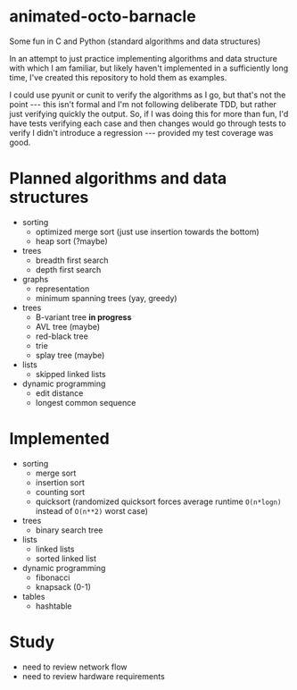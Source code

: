 # animated-octo-barnacle
Some fun in C and Python (standard algorithms and data structures)

In an attempt to just practice implementing algorithms and data structure with which I am familiar, but likely haven't implemented in 
a sufficiently long time, I've created this repository to hold them as examples.

I could use pyunit or cunit to verify the algorithms as I go, but that's not the
point --- this isn't formal and I'm not following deliberate TDD, but rather 
just verifying quickly the output.  So, if I was doing this for more than fun,
I'd have tests verifying each case and then changes would go through tests to
verify I didn't introduce a regression --- provided my test coverage was good.

# Planned algorithms and data structures
* sorting
  * optimized merge sort (just use insertion towards the bottom)
  * heap sort (?maybe) 
* trees
  * breadth first search
  * depth first search
* graphs
  * representation
  * minimum spanning trees (yay, greedy)
* trees
  * B-variant tree **in progress**
  * AVL tree (maybe)
  * red-black tree
  * trie
  * splay tree (maybe)
* lists
  * skipped linked lists
* dynamic programming
  * edit distance
  * longest common sequence

# Implemented
* sorting
  * merge sort
  * insertion sort
  * counting sort
  * quicksort (randomized quicksort forces average runtime ``O(n*logn)`` instead of ``O(n**2)`` worst case)
* trees
  * binary search tree
* lists
  * linked lists
  * sorted linked list
* dynamic programming
  * fibonacci
  * knapsack (0-1)
* tables
  * hashtable

# Study
* need to review network flow
* need to review hardware requirements

